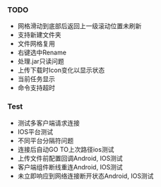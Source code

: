 
### TODO
* 网格滑动到底部后返回上一级滚动位置未刷新
* 支持新建文件夹
* 文件网格复用
* 右键选中Rename
* 处理.jar只读问题
* 上传下载时Icon变化以显示状态
* 当前任务显示
* 命令支持超时

### Test
* 测试多客户端请求连接
* IOS平台测试
* 不同平台分隔符问题
* 连接后自动GO TO上次路径ios测试
* 上传文件前配置回调Android, IOS测试
* 客户端组件断线重连Android, IOS测试
* 未立即响应到网络连接断开状态Android, IOS测试